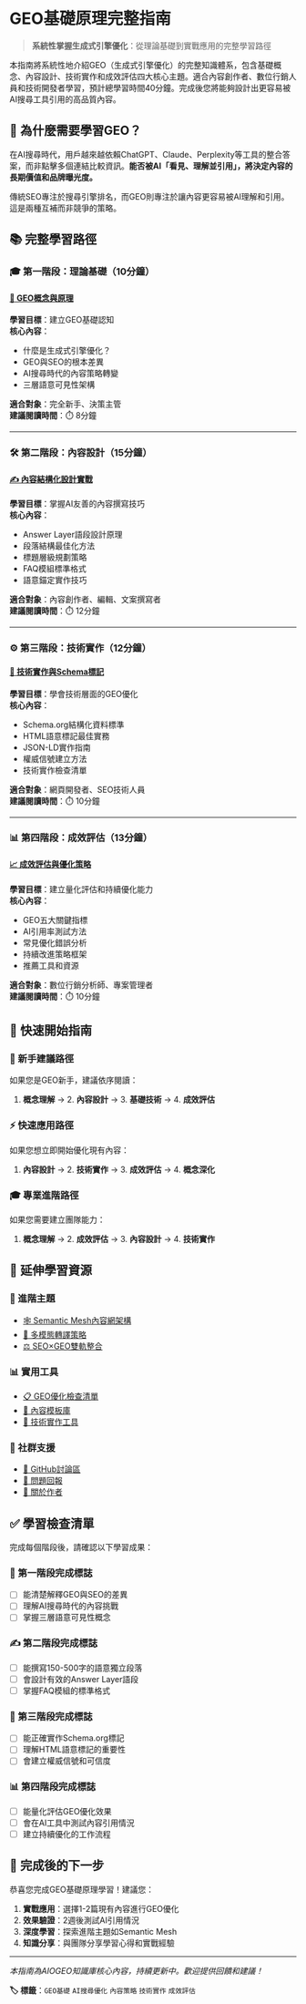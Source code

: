 # GEO基礎原理完整指南

> **系統性掌握生成式引擎優化**：從理論基礎到實戰應用的完整學習路徑

<section class="summary">
本指南將系統性地介紹GEO（生成式引擎優化）的完整知識體系，包含基礎概念、內容設計、技術實作和成效評估四大核心主題。適合內容創作者、數位行銷人員和技術開發者學習，預計總學習時間40分鐘。完成後您將能夠設計出更容易被AI搜尋工具引用的高品質內容。
</section>

## 🎯 為什麼需要學習GEO？

在AI搜尋時代，用戶越來越依賴ChatGPT、Claude、Perplexity等工具的整合答案，而非點擊多個連結比較資訊。**能否被AI「看見、理解並引用」，將決定內容的長期價值和品牌曝光度。**

傳統SEO專注於搜尋引擎排名，而GEO則專注於讓內容更容易被AI理解和引用。這是兩種互補而非競爭的策略。

## 📚 完整學習路徑

### 🎓 第一階段：理論基礎（10分鐘）

#### [📖 GEO概念與原理](geo-fundamentals-overview.md)
**學習目標**：建立GEO基礎認知  
**核心內容**：
- 什麼是生成式引擎優化？
- GEO與SEO的根本差異
- AI搜尋時代的內容策略轉變
- 三層語意可見性架構

**適合對象**：完全新手、決策主管  
**建議閱讀時間**：⏱️ 8分鐘

---

### 🛠️ 第二階段：內容設計（15分鐘）

#### [✍️ 內容結構化設計實戰](geo-fundamentals-content-design.md)
**學習目標**：掌握AI友善的內容撰寫技巧  
**核心內容**：
- Answer Layer語段設計原理
- 段落結構最佳化方法
- 標題層級規劃策略
- FAQ模組標準格式
- 語意錨定實作技巧

**適合對象**：內容創作者、編輯、文案撰寫者  
**建議閱讀時間**：⏱️ 12分鐘

---

### ⚙️ 第三階段：技術實作（12分鐘）

#### [🔧 技術實作與Schema標記](geo-fundamentals-technical.md)
**學習目標**：學會技術層面的GEO優化  
**核心內容**：
- Schema.org結構化資料標準
- HTML語意標記最佳實務
- JSON-LD實作指南
- 權威信號建立方法
- 技術實作檢查清單

**適合對象**：網頁開發者、SEO技術人員  
**建議閱讀時間**：⏱️ 10分鐘

---

### 📊 第四階段：成效評估（13分鐘）

#### [📈 成效評估與優化策略](geo-fundamentals-measurement.md)
**學習目標**：建立量化評估和持續優化能力  
**核心內容**：
- GEO五大關鍵指標
- AI引用率測試方法
- 常見優化錯誤分析
- 持續改進策略框架
- 推薦工具和資源

**適合對象**：數位行銷分析師、專案管理者  
**建議閱讀時間**：⏱️ 10分鐘

## 🎯 快速開始指南

### 🌱 新手建議路徑
如果您是GEO新手，建議依序閱讀：
1. **概念理解** → 2. **內容設計** → 3. **基礎技術** → 4. **成效評估**

### ⚡ 快速應用路徑  
如果您想立即開始優化現有內容：
1. **內容設計** → 2. **技術實作** → 3. **成效評估** → 4. **概念深化**

### 🎓 專業進階路徑
如果您需要建立團隊能力：
1. **概念理解** → 2. **成效評估** → 3. **內容設計** → 4. **技術實作**

## 🔗 延伸學習資源

### 🚀 進階主題
- [🕸️ Semantic Mesh內容網架構](semantic-mesh.md)
- [🎨 多模態轉譯策略](multimodal-optimization.md)  
- [⚖️ SEO×GEO雙軌整合](seo-geo-integration.md)

### 📊 實用工具
- [📋 GEO優化檢查清單](tools/geo-checklist.md)
- [📝 內容模板庫](tools/content-templates.md)
- [🔧 技術實作工具](tools/technical-tools.md)

### 🤝 社群支援
- [💬 GitHub討論區](https://github.com/bless25min/AIOGEO-Knowledge/discussions)
- [🐛 問題回報](https://github.com/bless25min/AIOGEO-Knowledge/issues)
- [👥 關於作者](../about.md)

## ✅ 學習檢查清單

完成每個階段後，請確認以下學習成果：

### 📖 第一階段完成標誌
- [ ] 能清楚解釋GEO與SEO的差異
- [ ] 理解AI搜尋時代的內容挑戰
- [ ] 掌握三層語意可見性概念

### ✍️ 第二階段完成標誌  
- [ ] 能撰寫150-500字的語意獨立段落
- [ ] 會設計有效的Answer Layer語段
- [ ] 掌握FAQ模組的標準格式

### 🔧 第三階段完成標誌
- [ ] 能正確實作Schema.org標記
- [ ] 理解HTML語意標記的重要性
- [ ] 會建立權威信號和可信度

### 📊 第四階段完成標誌
- [ ] 能量化評估GEO優化效果
- [ ] 會在AI工具中測試內容引用情況
- [ ] 建立持續優化的工作流程

## 🎉 完成後的下一步

恭喜您完成GEO基礎原理學習！建議您：

1. **實戰應用**：選擇1-2篇現有內容進行GEO優化
2. **效果驗證**：2週後測試AI引用情況
3. **深度學習**：探索進階主題如Semantic Mesh
4. **知識分享**：與團隊分享學習心得和實戰經驗

---

*本指南為AIOGEO知識庫核心內容，持續更新中。歡迎提供回饋和建議！*

**🏷️ 標籤**：`GEO基礎` `AI搜尋優化` `內容策略` `技術實作` `成效評估`

